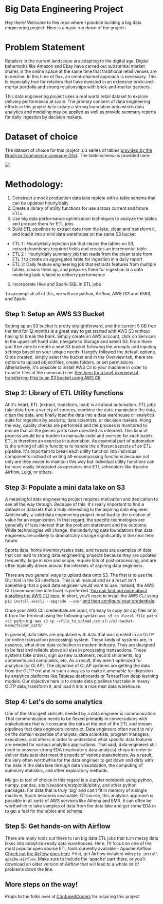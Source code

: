 # Big Data Engineering Project
Hey there! Welcome to this repo where I practice building a big data engineering project. Here is a basic run down of the project:

# Problem Statement
Retailers in the current landscape are adapting to the digital age. Digital behemoths like Amazon and Ebay have carved out substantial market shares in the online space at the same time that traditional retail venues are in decline. In this time of flux, an omni-channel approach is necessary. This is especially true for retailers that have invested in an extensive brick-and-mortar portfolio and strong relationships with brick-and-mortar partners. 

This data engineering project uses a real world retail dataset to explore delivery performance at scale. The primary concern of data engineering efforts in this project is to create a strong foundation onto which data analytics and modeling may be applied as well as provide summary reports for daily ingestion by decision makers. 

# Dataset of choice
The dataset of choice for this project is a series of tables [provided by the Brazilian Ecommerce company Olist](https://www.kaggle.com/olistbr/brazilian-ecommerce/home#olist_orders_dataset.csvhttps://www.kaggle.com/olistbr/brazilian-ecommerce/home#olist_orders_dataset.csv). The table schema is provided here:

![](https://i.imgur.com/HRhd2Y0.png)

# Methodology:
1. Construct a mock production data lake replete with a table schema that can be updated hourly/daily 
2. Create a library of utility functions for use across current and future ETLs
3. Use big data performance optimization techniques to analyze the tables and prepare them for ETL jobs
4. Build ETL pipelines to extract data from the lake, clean and transform it, and load it into a mini data warehouse on the same S3 bucket
  * ETL 1 : Hourly/daily injection job that cleans the tables on S3, extracts/combines required fields and creates an incremental table
  * ETL 2 : Hourly/daily summary job that reads from the clean table from ETL 1 to create an aggregated table for ingestion in a daily report
  * ETL 3: Daily feature engineering job that extracts features from multiple tables, cleans them up, and prepares them for ingestion in a data modeling task related to delivery performance
5. Incorporate Hive and Spark-SQL in ETL jobs

To accomplish all of this, we will use python, Airflow, AWS (S3 and EMR), and Spark

## Step 1: Setup an AWS S3 Bucket
Setting up an S3 bucket is pretty straightforward, and the current 5 GB free tier limit for 12 months is a great way to get started with AWS S3 without having to break the bank. Simply create an AWS account, click on Services in the upper left hand side, navigate to Storage and select S3. From there you'll be able to create a new S3 bucket following the prompts and inputing settings based on your unique needs. I largely followed the default options. Once created, simply select the bucket and in the Overview tab, there are options to upload object/files, create folders, or set permissions. Alternatively, it's possible to install AWS Cli to your machine in order to transfer files at the command line. [See here for a brief overview of transferring files to an S3 bucket using AWS Cli](https://confusedcoders.com/data-engineering/how-to-copy-kaggle-data-to-amazon-s3).

## Step 2: Library of ETL Utility functions
At it's heart, ETL (extract, transform, load) is all about automation. ETL jobs take data from a variety of sources, combine the data, manipulate the data, clean the data, and finally load the data into a data warehouse or analytics suite for ingestion by analysts, data scientists, or decision makers. Along the way, quality checks are performed and the process is monitored to ensure that all the pieces parts have operated as intended. This kind of process would be a burden to manually code and oversee for each batch. ETL is therefore an exercise in automation. As essential part of automation is the writing of utility functions to handle the different aspects of an ETL pipeline. It's important to break each utility function into individual components instead of writing all-encompassing functions because not only are they easier to maintain this way but individual utility functions can be more easily integrated as operators into ETL schedulers like Apache Airflow, Luigi, or others. 

## Step 3: Populate a mini data lake on S3
A meaningful data engineering project requires motivation and dedication to see all the way through. Because of this, it's really important to find a dataset or datasets that a truly interesting to the aspiring data engineer. Additionally, a solid data engineering project must lead to the creation of value for an organization. In that regard, the specific technologies are generally of less interest than the problem statement and the outcome. While technologies will change, the underlying data foundations that data engineers are unlikely to dramatically change significantly in the near term future. 

Sports data, home inventory/sales data, and tweets are examples of data that can lead to strong data engineering projects because they are updated frequently, large in size and scope, require lots of post-processing, and are often topically driven around the interests of aspiring data engineers. 

There are two general ways to upload data onto S3. The first is to use the GUI tool in the S3 interface. This is all manual and as a result isn't something that a good data engineer would want to use. Instead, the AWS CLI (command line interface) is preferred. [You can find out more about installing the AWS CLI here.](https://aws.amazon.com/cli/) In short, you'll need to install the AWS CLI using `pip install awscli --upgrade --user` [and then configure your credentials](https://docs.aws.amazon.com/cli/latest/userguide/cli-configure-files.html).

Once your AWS CLI credentials are input, it's easy to copy (or cp) files onto it from the terminal using the following syntax: `aws s3 cp <local file path> <s3 path>`  e.g. `aws s3 cp ~/file_to_upload.csv s3://s3-bucket-name/folder_path/`

In general, data lakes are populated with data that was created in an OLTP (or online transaction processing) system. These kinds of systems are, in essence, what drive data collection in modern industry. They are designed to be fast and reliable above all else in processing transactions. These systems take orders, sign up new customers, record shipments, log comments and complaints, etc. As a result, they aren't optimized for analytics (or OLAP). The objective of OLAP systems are getting the data from the OLTP out and in such a way as to make it amenable for digestion by analytics platforms like Tableau dashboards or TensorFlow deep learning models. Our objective here is to create data pipelines that take in messy OLTP data, transform it, and load it into a nice neat data warehouse. 

## Step 4: Let's do some analytics
One of the strongest skillsets needed by a data engineer is communication. That communication needs to be flexed primarily in conversations with stakeholders that will consume the data at the end of the ETL and stream pipelines that data engineers construct. Data engineers often need to rely on the domain expertise of analysts, data scientists, program managers, executives, and others in order to understand what specific data features are needed for various analytics applications. That said, data engineers still need to possess strong EDA (exploratory data analysis) chops in order to deliver data sets that meet the needs of various stakeholders. As a result, it's very often worthwhile for the data engineer to get down and dirty with the data in the data lake through data visualization, the computing of summary statistics, and other exploratory methods. 

My go-to tool of choice in this regard is a Jupyter notebook using python, numpy, pandas, altair/seaborn/matplotlib/plotly, and other python packages. For data that is truly 'big' and can't fit in memory of a single machine, Spark becomes invaluable. Of course, this analytics approach is possible in all sorts of AWS services like Athena and EMR, it can often be worthwhile to take samples of data from the data lake and get some EDA in to get a feel for the tables and schema. 

## Step 5: Get hands-on with Airflow 
There are many tools out there to run big data ETL jobs that turn messy data lakes into analytics-ready data warehouses. Here, I'll focus on one of the most popular open source ETL tools currently available - Apache Airflow. [Check out the Airflow docs here](https://airflow.apache.org/index.html). First, get Airflow installed with `pip install apache-airflow`. Make sure to include the 'apache' part there, or you'll download an older version of Airflow that will lead to a whole lot of problems down the line. 



## More steps on the way!




Props to the folks over at [ConfusedCoders](https://confusedcoders.com/) for inspiring this project
